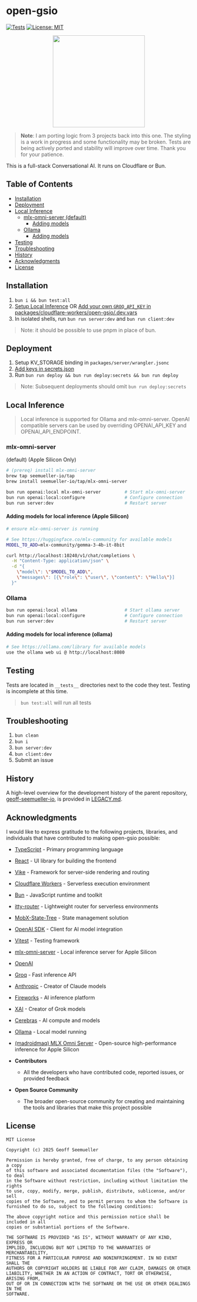 # open-gsio
[![Tests](https://github.com/geoffsee/open-gsio/actions/workflows/test.yml/badge.svg)](https://github.com/geoffsee/open-gsio/actions/workflows/test.yml)
[![License: MIT](https://img.shields.io/badge/License-MIT-green.svg)](https://opensource.org/licenses/MIT)
</br>
<p align="center">
  <img src="https://github.com/user-attachments/assets/620d2517-e7be-4bb0-b2b7-3aa0cba37ef0" width="250" />
</p>

> **Note**: I am porting logic from 3 projects back into this one. The styling is a work in progress and some functionality
> may be broken. Tests are being actively ported and stability will improve over time. Thank you for your patience.

This is a full-stack Conversational AI. It runs on Cloudflare or Bun. 

## Table of Contents

- [Installation](#installation)
- [Deployment](#deployment)
- [Local Inference](#local-inference)
    - [mlx-omni-server (default)](#mlx-omni-server)
        - [Adding models](#adding-models-for-local-inference-apple-silicon)
    - [Ollama](#ollama)
        - [Adding models](#adding-models-for-local-inference-ollama)
- [Testing](#testing)
- [Troubleshooting](#troubleshooting)
- [History](#history)
- [Acknowledgments](#acknowledgments)
- [License](#license)


## Installation

1. `bun i && bun test:all`
1. [Setup Local Inference](#local-inference) OR [Add your own `GROQ_API_KEY` in packages/cloudflare-workers/open-gsio/.dev.vars](https://console.groq.com/keys)
1. In isolated shells, run `bun run server:dev` and `bun run client:dev`

> Note: it should be possible to use pnpm in place of bun.

## Deployment
1. Setup KV_STORAGE binding in `packages/server/wrangler.jsonc`
1.  [Add keys in secrets.json](https://console.groq.com/keys)
1. Run `bun run deploy && bun run deploy:secrets && bun run deploy`

> Note: Subsequent deployments should omit `bun run deploy:secrets`


## Local Inference
> Local inference is supported for Ollama and mlx-omni-server. OpenAI compatible servers can be used by overriding OPENAI_API_KEY and OPENAI_API_ENDPOINT. 

### mlx-omni-server
(default) (Apple Silicon Only)
~~~bash
# (prereq) install mlx-omni-server
brew tap seemueller-io/tap                   
brew install seemueller-io/tap/mlx-omni-server 

bun run openai:local mlx-omni-server         # Start mlx-omni-server
bun run openai:local:configure               # Configure connection
bun run server:dev                           # Restart server
~~~
#### Adding models for local inference (Apple Silicon)

~~~bash
# ensure mlx-omni-server is running

# See https://huggingface.co/mlx-community for available models
MODEL_TO_ADD=mlx-community/gemma-3-4b-it-8bit

curl http://localhost:10240/v1/chat/completions \
  -H "Content-Type: application/json" \
  -d "{
    \"model\": \"$MODEL_TO_ADD\",
    \"messages\": [{\"role\": \"user\", \"content\": \"Hello\"}]
  }"
~~~  

### Ollama
~~~bash
bun run openai:local ollama                  # Start ollama server
bun run openai:local:configure               # Configure connection
bun run server:dev                           # Restart server
~~~
#### Adding models for local inference (ollama)

~~~bash
# See https://ollama.com/library for available models
use the ollama web ui @ http://localhost:8080
~~~  


## Testing

Tests are located in `__tests__` directories next to the code they test. Testing is incomplete at this time.

> `bun test:all` will run all tests


## Troubleshooting
1.  `bun clean`
1.  `bun i`
1.  `bun server:dev`
1.  `bun client:dev`
1. Submit an issue

History
---
A high-level overview for the development history of the parent repository, [geoff-seemueller-io](https://geoff.seemueller.io), is provided in [LEGACY.md](./LEGACY.md).

## Acknowledgments

I would like to express gratitude to the following projects, libraries, and individuals that have contributed to making open-gsio possible:

  - [TypeScript](https://www.typescriptlang.org/) - Primary programming language
  - [React](https://react.dev/) - UI library for building the frontend
  - [Vike](https://vike.dev/) - Framework for server-side rendering and routing
  - [Cloudflare Workers](https://developers.cloudflare.com/workers/) - Serverless execution environment
  - [Bun](https://bun.sh/) - JavaScript runtime and toolkit
  - [itty-router](https://github.com/kwhitley/itty-router) - Lightweight router for serverless environments
  - [MobX-State-Tree](https://mobx-state-tree.js.org/) - State management solution
  - [OpenAI SDK](https://github.com/openai/openai-node) - Client for AI model integration
  - [Vitest](https://vitest.dev/) - Testing framework
  - [mlx-omni-server](https://github.com/seemueller-io/mlx-omni-server) - Local inference server for Apple Silicon
  - [OpenAI](https://github.com/openai) 
  - [Groq](https://console.groq.com/) - Fast inference API
  - [Anthropic](https://www.anthropic.com/) - Creator of Claude models
  - [Fireworks](https://fireworks.ai/) - AI inference platform
  - [XAI](https://x.ai/) - Creator of Grok models
  - [Cerebras](https://www.cerebras.net/) - AI compute and models
  - [Ollama](https://github.com/ollama/ollama) - Local model running
  - [(madroidmaq) MLX Omni Server](https://github.com/madroidmaq/mlx-omni-server) - Open-source high-performance inference for Apple Silicon

- **Contributors**
  - All the developers who have contributed code, reported issues, or provided feedback

- **Open Source Community**
  - The broader open-source community for creating and maintaining the tools and libraries that make this project possible

## License
~~~text
MIT License

Copyright (c) 2025 Geoff Seemueller

Permission is hereby granted, free of charge, to any person obtaining a copy
of this software and associated documentation files (the "Software"), to deal
in the Software without restriction, including without limitation the rights
to use, copy, modify, merge, publish, distribute, sublicense, and/or sell
copies of the Software, and to permit persons to whom the Software is
furnished to do so, subject to the following conditions:

The above copyright notice and this permission notice shall be included in all
copies or substantial portions of the Software.

THE SOFTWARE IS PROVIDED "AS IS", WITHOUT WARRANTY OF ANY KIND, EXPRESS OR
IMPLIED, INCLUDING BUT NOT LIMITED TO THE WARRANTIES OF MERCHANTABILITY,
FITNESS FOR A PARTICULAR PURPOSE AND NONINFRINGEMENT. IN NO EVENT SHALL THE
AUTHORS OR COPYRIGHT HOLDERS BE LIABLE FOR ANY CLAIM, DAMAGES OR OTHER
LIABILITY, WHETHER IN AN ACTION OF CONTRACT, TORT OR OTHERWISE, ARISING FROM,
OUT OF OR IN CONNECTION WITH THE SOFTWARE OR THE USE OR OTHER DEALINGS IN THE
SOFTWARE.
~~~

